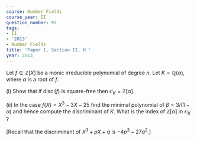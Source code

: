 ```yaml
---
course: Number Fields
course_year: II
question_number: 97
tags:
- II
- '2013'
- Number Fields
title: 'Paper 1, Section II, H '
year: 2013
---
```




Let $f \in \mathbb{Z}[X]$ be a monic irreducible polynomial of degree $n$. Let $K=\mathbb{Q}(\alpha)$, where $\alpha$ is a root of $f$.

(i) Show that if $\operatorname{disc}(f)$ is square-free then $\mathcal{O}_{K}=\mathbb{Z}[\alpha]$.

(ii) In the case $f(X)=X^{3}-3 X-25$ find the minimal polynomial of $\beta=3 /(1-\alpha)$ and hence compute the discriminant of $K$. What is the index of $\mathbb{Z}[\alpha]$ in $\mathcal{O}_{K}$ ?

[Recall that the discriminant of $X^{3}+p X+q$ is $-4 p^{3}-27 q^{2}$.]